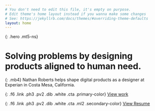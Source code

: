 ```yaml
---
# You don't need to edit this file, it's empty on purpose.
# Edit theme's home layout instead if you wanna make some changes
# See: https://jekyllrb.com/docs/themes/#overriding-theme-defaults
layout: home
---
```

{: .hero .mt5-ns}
# Solving problems by designing products aligned to human need.

{: .mb4}
Nathan Roberts helps shape digital products as a designer at Experian in Costa Mesa, California.

{: .f6 .link .ph3 .pv2 .dib .white .cta .primary-color}
[View work](/work/)

{: .f6 .link .ph3 .pv2 .dib .white .cta .ml2 .secondary-color}
[View Resume](/assets/docs/resume_2016.pdf)
